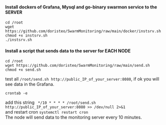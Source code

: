 #### Install dockers of Grafana, Mysql and go-binary swarmon service to the SERVER
```
cd /root
wget https://github.com/doristeo/SwarmMonitoring/raw/main/docker/instsrv.sh
chmod +x instsrv.sh
./instsrv.sh
```

#### Install a script that sends data to the server for EACH NODE
```
cd /root
wget https://github.com/doristeo/SwarmMonitoring/raw/main/send.sh
chmod +x send.sh
```
test all ```/root/send.sh http://public_IP_of_your_server:8080```, if ok you will see data in the Grafana.
```
crontab -e
```
add this string ``` */10 * * * * /root/send.sh http://public_IP_of_your_server:8080 >> /dev/null 2>&1``` <br>
and restart cron ```systemctl restart cron``` <br>
The node will send data to the monitoring server every 10 minutes.











